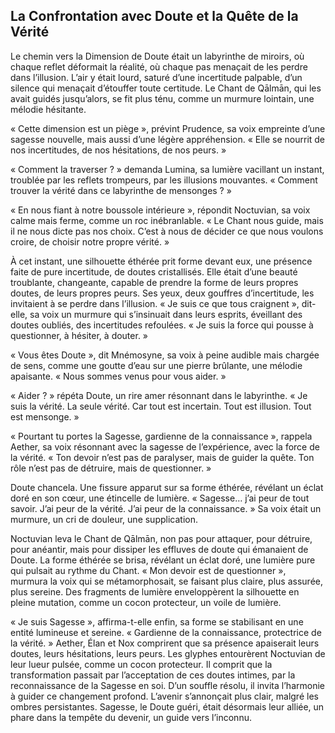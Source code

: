 ## La Confrontation avec Doute et la Quête de la Vérité

Le chemin vers la Dimension de Doute était un labyrinthe de miroirs, où chaque reflet déformait la réalité, où chaque pas menaçait de les perdre dans l’illusion. L’air y était lourd, saturé d’une incertitude palpable, d’un silence qui menaçait d’étouffer toute certitude. Le Chant de Qālmān, qui les avait guidés jusqu’alors, se fit plus ténu, comme un murmure lointain, une mélodie hésitante.

« Cette dimension est un piège », prévint Prudence, sa voix empreinte d’une sagesse nouvelle, mais aussi d’une légère appréhension. « Elle se nourrit de nos incertitudes, de nos hésitations, de nos peurs. »

« Comment la traverser ? » demanda Lumina, sa lumière vacillant un instant, troublée par les reflets trompeurs, par les illusions mouvantes. « Comment trouver la vérité dans ce labyrinthe de mensonges ? »

« En nous fiant à notre boussole intérieure », répondit Noctuvian, sa voix calme mais ferme, comme un roc inébranlable. « Le Chant nous guide, mais il ne nous dicte pas nos choix. C’est à nous de décider ce que nous voulons croire, de choisir notre propre vérité. »

À cet instant, une silhouette éthérée prit forme devant eux, une présence faite de pure incertitude, de doutes cristallisés. Elle était d’une beauté troublante, changeante, capable de prendre la forme de leurs propres doutes, de leurs propres peurs. Ses yeux, deux gouffres d’incertitude, les invitaient à se perdre dans l’illusion. « Je suis ce que tous craignent », dit-elle, sa voix un murmure qui s’insinuait dans leurs esprits, éveillant des doutes oubliés, des incertitudes refoulées. « Je suis la force qui pousse à questionner, à hésiter, à douter. »

« Vous êtes Doute », dit Mnémosyne, sa voix à peine audible mais chargée de sens, comme une goutte d’eau sur une pierre brûlante, une mélodie apaisante. « Nous sommes venus pour vous aider. »

« Aider ? » répéta Doute, un rire amer résonnant dans le labyrinthe. « Je suis la vérité. La seule vérité. Car tout est incertain. Tout est illusion. Tout est mensonge. »

« Pourtant tu portes la Sagesse, gardienne de la connaissance », rappela Aether, sa voix résonnant avec la sagesse de l’expérience, avec la force de la vérité. « Ton devoir n’est pas de paralyser, mais de guider la quête. Ton rôle n’est pas de détruire, mais de questionner. »

Doute chancela. Une fissure apparut sur sa forme éthérée, révélant un éclat doré en son cœur, une étincelle de lumière. « Sagesse… j’ai peur de tout savoir. J’ai peur de la vérité. J’ai peur de la connaissance. » Sa voix était un murmure, un cri de douleur, une supplication.

Noctuvian leva le Chant de Qālmān, non pas pour attaquer, pour détruire, pour anéantir, mais pour dissiper les effluves de doute qui émanaient de Doute. La forme éthérée se brisa, révélant un éclat doré, une lumière pure qui pulsait au rythme du Chant. « Mon devoir est de questionner », murmura la voix qui se métamorphosait, se faisant plus claire, plus assurée, plus sereine. Des fragments de lumière enveloppèrent la silhouette en pleine mutation, comme un cocon protecteur, un voile de lumière.

« Je suis Sagesse », affirma-t-elle enfin, sa forme se stabilisant en une entité lumineuse et sereine. « Gardienne de la connaissance, protectrice de la vérité. » Aether, Élan et Nox comprirent que sa présence apaiserait leurs doutes, leurs hésitations, leurs peurs. Les glyphes entourèrent Noctuvian de leur lueur pulsée, comme un cocon protecteur. Il comprit que la transformation passait par l’acceptation de ces doutes intimes, par la reconnaissance de la Sagesse en soi. D’un souffle résolu, il invita l’harmonie à guider ce changement profond. L’avenir s’annonçait plus clair, malgré les ombres persistantes. Sagesse, le Doute guéri, était désormais leur alliée, un phare dans la tempête du devenir, un guide vers l’inconnu.
